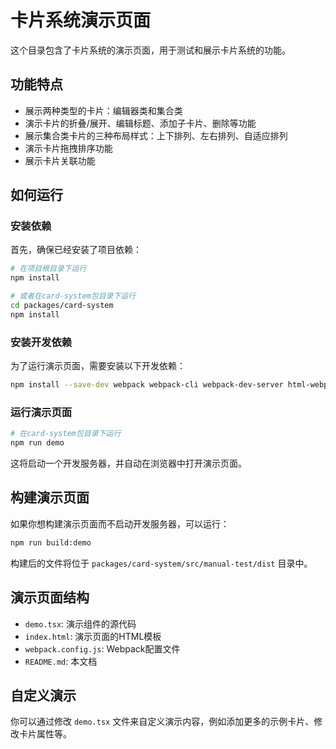 # 卡片系统演示页面

这个目录包含了卡片系统的演示页面，用于测试和展示卡片系统的功能。

## 功能特点

- 展示两种类型的卡片：编辑器类和集合类
- 演示卡片的折叠/展开、编辑标题、添加子卡片、删除等功能
- 展示集合类卡片的三种布局样式：上下排列、左右排列、自适应排列
- 演示卡片拖拽排序功能
- 展示卡片关联功能

## 如何运行

### 安装依赖

首先，确保已经安装了项目依赖：

```bash
# 在项目根目录下运行
npm install

# 或者在card-system包目录下运行
cd packages/card-system
npm install
```

### 安装开发依赖

为了运行演示页面，需要安装以下开发依赖：

```bash
npm install --save-dev webpack webpack-cli webpack-dev-server html-webpack-plugin ts-loader style-loader css-loader
```

### 运行演示页面

```bash
# 在card-system包目录下运行
npm run demo
```

这将启动一个开发服务器，并自动在浏览器中打开演示页面。

## 构建演示页面

如果你想构建演示页面而不启动开发服务器，可以运行：

```bash
npm run build:demo
```

构建后的文件将位于 `packages/card-system/src/manual-test/dist` 目录中。

## 演示页面结构

- `demo.tsx`: 演示组件的源代码
- `index.html`: 演示页面的HTML模板
- `webpack.config.js`: Webpack配置文件
- `README.md`: 本文档

## 自定义演示

你可以通过修改 `demo.tsx` 文件来自定义演示内容，例如添加更多的示例卡片、修改卡片属性等。 